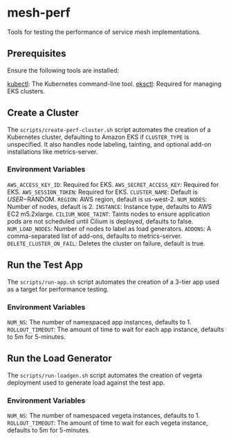 # mesh-perf

Tools for testing the performance of service mesh implementations.

## Prerequisites

Ensure the following tools are installed:

[kubectl](https://kubernetes.io/docs/tasks/tools/): The Kubernetes command-line tool.
[eksctl](https://eksctl.io/): Required for managing EKS clusters.

## Create a Cluster

The `scripts/create-perf-cluster.sh` script automates the creation of a Kubernetes cluster,
defaulting to Amazon EKS if `CLUSTER_TYPE` is unspecified. It also handles node labeling,
tainting, and optional add-on installations like metrics-server.

### Environment Variables

`AWS_ACCESS_KEY_ID`: Required for EKS.
`AWS_SECRET_ACCESS_KEY`: Required for EKS.
`AWS_SESSION_TOKEN`: Required for EKS.
`CLUSTER_NAME`: Default is ${USER}-$RANDOM.
`REGION`: AWS region, default is us-west-2.
`NUM_NODES`: Number of nodes, default is 2.
`INSTANCE`: Instance type, defaults to AWS EC2 m5.2xlarge.
`CILIUM_NODE_TAINT`: Taints nodes to ensure application pods are not scheduled until Cilium is deployed, defaults to false.
`NUM_LOAD_NODES`: Number of nodes to label as load generators.
`ADDONS`: A comma-separated list of add-ons, defaults to metrics-server.
`DELETE_CLUSTER_ON_FAIL`: Deletes the cluster on failure, default is true.

## Run the Test App

The `scripts/run-app.sh` script automates the creation of a 3-tier app used as a target for performance testing.

### Environment Variables

`NUM_NS`: The number of namespaced app instances, defaults to 1.
`ROLLOUT_TIMEOUT`: The amount of time to wait for each app instance, defaults to 5m for 5-minutes.

## Run the Load Generator

The `scripts/run-loadgen.sh` script automates the creation of vegeta deployment used to generate load against the test app.

### Environment Variables

`NUM_NS`: The number of namespaced vegeta instances, defaults to 1.
`ROLLOUT_TIMEOUT`: The amount of time to wait for each vegeta instance, defaults to 5m for 5-minutes.
